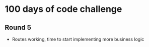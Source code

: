 # 100 days of code challenge

## Round 5
* Routes working, time to start implementing more business logic

